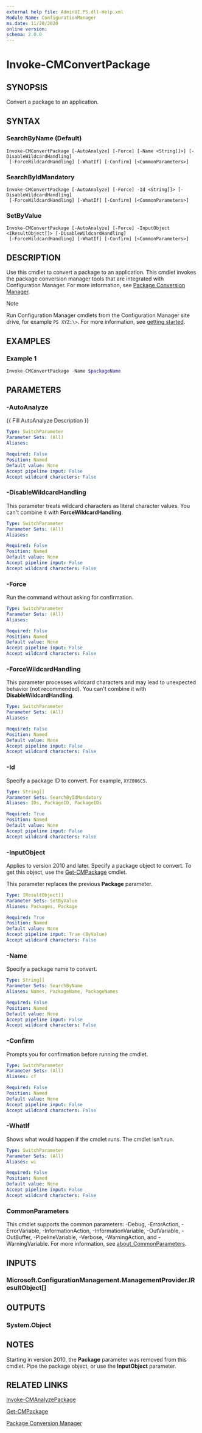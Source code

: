 ```yaml
---
external help file: AdminUI.PS.dll-Help.xml
Module Name: ConfigurationManager
ms.date: 11/20/2020
online version:
schema: 2.0.0
---
```


# Invoke-CMConvertPackage

## SYNOPSIS

Convert a package to an application.

## SYNTAX

### SearchByName (Default)
```
Invoke-CMConvertPackage [-AutoAnalyze] [-Force] [-Name <String[]>] [-DisableWildcardHandling]
 [-ForceWildcardHandling] [-WhatIf] [-Confirm] [<CommonParameters>]
```

### SearchByIdMandatory
```
Invoke-CMConvertPackage [-AutoAnalyze] [-Force] -Id <String[]> [-DisableWildcardHandling]
 [-ForceWildcardHandling] [-WhatIf] [-Confirm] [<CommonParameters>]
```

### SetByValue
```
Invoke-CMConvertPackage [-AutoAnalyze] [-Force] -InputObject <IResultObject[]> [-DisableWildcardHandling]
 [-ForceWildcardHandling] [-WhatIf] [-Confirm] [<CommonParameters>]
```

## DESCRIPTION

Use this cmdlet to convert a package to an application. This cmdlet invokes the package conversion manager tools that are integrated with Configuration Manager. For more information, see [Package Conversion Manager](/mem/configmgr/apps/pcm/package-conversion-manager).

> [!NOTE]
> Run Configuration Manager cmdlets from the Configuration Manager site drive, for example `PS XYZ:\>`. For more information, see [getting started](/powershell/sccm/overview).

## EXAMPLES

### Example 1

```powershell
Invoke-CMConvertPackage -Name $packageName
```

## PARAMETERS

### -AutoAnalyze
{{ Fill AutoAnalyze Description }}

```yaml
Type: SwitchParameter
Parameter Sets: (All)
Aliases:

Required: False
Position: Named
Default value: None
Accept pipeline input: False
Accept wildcard characters: False
```

### -DisableWildcardHandling

This parameter treats wildcard characters as literal character values. You can't combine it with **ForceWildcardHandling**.

```yaml
Type: SwitchParameter
Parameter Sets: (All)
Aliases:

Required: False
Position: Named
Default value: None
Accept pipeline input: False
Accept wildcard characters: False
```

### -Force

Run the command without asking for confirmation.

```yaml
Type: SwitchParameter
Parameter Sets: (All)
Aliases:

Required: False
Position: Named
Default value: None
Accept pipeline input: False
Accept wildcard characters: False
```

### -ForceWildcardHandling

This parameter processes wildcard characters and may lead to unexpected behavior (not recommended). You can't combine it with **DisableWildcardHandling**.

```yaml
Type: SwitchParameter
Parameter Sets: (All)
Aliases:

Required: False
Position: Named
Default value: None
Accept pipeline input: False
Accept wildcard characters: False
```

### -Id

Specify a package ID to convert. For example, `XYZ006C5`.

```yaml
Type: String[]
Parameter Sets: SearchByIdMandatory
Aliases: IDs, PackageID, PackageIDs

Required: True
Position: Named
Default value: None
Accept pipeline input: False
Accept wildcard characters: False
```

### -InputObject

Applies to version 2010 and later. Specify a package object to convert. To get this object, use the [Get-CMPackage](Get-CMPackage.md) cmdlet.

This parameter replaces the previous **Package** parameter.

```yaml
Type: IResultObject[]
Parameter Sets: SetByValue
Aliases: Packages, Package

Required: True
Position: Named
Default value: None
Accept pipeline input: True (ByValue)
Accept wildcard characters: False
```

### -Name

Specify a package name to convert.

```yaml
Type: String[]
Parameter Sets: SearchByName
Aliases: Names, PackageName, PackageNames

Required: False
Position: Named
Default value: None
Accept pipeline input: False
Accept wildcard characters: False
```

### -Confirm

Prompts you for confirmation before running the cmdlet.

```yaml
Type: SwitchParameter
Parameter Sets: (All)
Aliases: cf

Required: False
Position: Named
Default value: None
Accept pipeline input: False
Accept wildcard characters: False
```

### -WhatIf

Shows what would happen if the cmdlet runs. The cmdlet isn't run.

```yaml
Type: SwitchParameter
Parameter Sets: (All)
Aliases: wi

Required: False
Position: Named
Default value: None
Accept pipeline input: False
Accept wildcard characters: False
```

### CommonParameters
This cmdlet supports the common parameters: -Debug, -ErrorAction, -ErrorVariable, -InformationAction, -InformationVariable, -OutVariable, -OutBuffer, -PipelineVariable, -Verbose, -WarningAction, and -WarningVariable. For more information, see [about_CommonParameters](http://go.microsoft.com/fwlink/?LinkID=113216).

## INPUTS

### Microsoft.ConfigurationManagement.ManagementProvider.IResultObject[]
## OUTPUTS

### System.Object
## NOTES

Starting in version 2010, the **Package** parameter was removed from this cmdlet. Pipe the package object, or use the **InputObject** parameter.

## RELATED LINKS

[Invoke-CMAnalyzePackage](Invoke-CMAnalyzePackage.md)

[Get-CMPackage](Get-CMPackage.md)

[Package Conversion Manager](/mem/configmgr/apps/pcm/package-conversion-manager)
